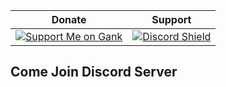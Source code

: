 | Donate | Support |
|-------|------|
| [![Support Me on Gank](https://spinebla.de/images/icons/kofi_button.svg)](https://ganknow.com/secretiveplotterer) | [![Discord Shield](https://discord.com/api/guilds/1330497624482123818/widget.png?style=shield)](https://discord.gg/uTN8ysV6eA) |

## Come Join Discord Server
